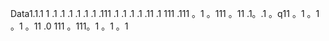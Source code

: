 Data1.1.1
1
.1
.1
.1
.1
.1
.1
.111
.1
.1
.1
.1
.11
.1
111
.111
。1
。111
。11
.1。.1
。q11
。1
。1
。1
。11
.0
111
。111。1
。1
。1
